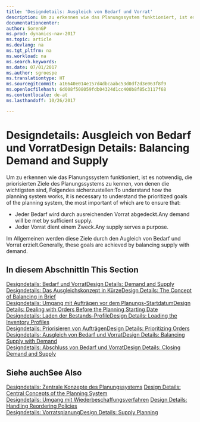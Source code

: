 ```yaml
---
title: 'Designdetails: Ausgleich von Bedarf und Vorrat'
description: Um zu erkennen wie das Planungssystem funktioniert, ist es notwendig, die priorisierten Ziele des Planungssystems zu kennen, von denen die wichtigsten sind, Folgendes sicherzustellen.
documentationcenter: 
author: SorenGP
ms.prod: dynamics-nav-2017
ms.topic: article
ms.devlang: na
ms.tgt_pltfrm: na
ms.workload: na
ms.search.keywords: 
ms.date: 07/01/2017
ms.author: sgroespe
ms.translationtype: HT
ms.sourcegitcommit: a16640e014e157d4dbcaabc53d0df2d3e063f8f9
ms.openlocfilehash: 6d008f508059fdb04324d1cc400b8f85c3117f68
ms.contentlocale: de-at
ms.lasthandoff: 10/26/2017

---
```

# <a name="design-details-balancing-demand-and-supply"></a><span data-ttu-id="09e00-103">Designdetails: Ausgleich von Bedarf und Vorrat</span><span class="sxs-lookup"><span data-stu-id="09e00-103">Design Details: Balancing Demand and Supply</span></span>
<span data-ttu-id="09e00-104">Um zu erkennen wie das Planungssystem funktioniert, ist es notwendig, die priorisierten Ziele des Planungssystems zu kennen, von denen die wichtigsten sind, Folgendes sicherzustellen:</span><span class="sxs-lookup"><span data-stu-id="09e00-104">To understand how the planning system works, it is necessary to understand the prioritized goals of the planning system, the most important of which are to ensure that:</span></span>  

- <span data-ttu-id="09e00-105">Jeder Bedarf wird durch ausreichenden Vorrat abgedeckt.</span><span class="sxs-lookup"><span data-stu-id="09e00-105">Any demand will be met by sufficient supply.</span></span>  
- <span data-ttu-id="09e00-106">Jeder Vorrat dient einem Zweck.</span><span class="sxs-lookup"><span data-stu-id="09e00-106">Any supply serves a purpose.</span></span>  

<span data-ttu-id="09e00-107">Im Allgemeinen werden diese Ziele durch den Augleich von Bedarf und Vorrat erzielt.</span><span class="sxs-lookup"><span data-stu-id="09e00-107">Generally, these goals are achieved by balancing supply with demand.</span></span>  

## <a name="in-this-section"></a><span data-ttu-id="09e00-108">In diesem Abschnitt</span><span class="sxs-lookup"><span data-stu-id="09e00-108">In This Section</span></span>  
[<span data-ttu-id="09e00-109">Designdetails: Bedarf und Vorrat</span><span class="sxs-lookup"><span data-stu-id="09e00-109">Design Details: Demand and Supply</span></span>](design-details-demand-and-supply.md)  
[<span data-ttu-id="09e00-110">Designdetails: Das Ausgleichskonzept in Kürze</span><span class="sxs-lookup"><span data-stu-id="09e00-110">Design Details: The Concept of Balancing in Brief</span></span>](design-details-the-concept-of-balancing-in-brief.md)  
[<span data-ttu-id="09e00-111">Designdetails: Umgang mit Aufträgen vor dem Planungs-Startdatum</span><span class="sxs-lookup"><span data-stu-id="09e00-111">Design Details: Dealing with Orders Before the Planning Starting Date</span></span>](design-details-dealing-with-orders-before-the-planning-starting-date.md)  
[<span data-ttu-id="09e00-112">Designdetails: Laden der Bestands-Profile</span><span class="sxs-lookup"><span data-stu-id="09e00-112">Design Details: Loading the Inventory Profiles</span></span>](design-details-loading-the-inventory-profiles.md)  
[<span data-ttu-id="09e00-113">Designdetails: Priorisieren von Aufträgen</span><span class="sxs-lookup"><span data-stu-id="09e00-113">Design Details: Prioritizing Orders</span></span>](design-details-prioritizing-orders.md)  
[<span data-ttu-id="09e00-114">Designdetails: Ausgleich von Bedarf und Vorrat</span><span class="sxs-lookup"><span data-stu-id="09e00-114">Design Details: Balancing Supply with Demand</span></span>](design-details-balancing-supply-with-demand.md)  
[<span data-ttu-id="09e00-115">Designdetails: Abschluss von Bedarf und Vorrat</span><span class="sxs-lookup"><span data-stu-id="09e00-115">Design Details: Closing Demand and Supply</span></span>](design-details-closing-demand-and-supply.md)  

## <a name="see-also"></a><span data-ttu-id="09e00-116">Siehe auch</span><span class="sxs-lookup"><span data-stu-id="09e00-116">See Also</span></span>  
<span data-ttu-id="09e00-117">[Designdetails: Zentrale Konzepte des Planungssystems](design-details-central-concepts-of-the-planning-system.md) </span><span class="sxs-lookup"><span data-stu-id="09e00-117">[Design Details: Central Concepts of the Planning System](design-details-central-concepts-of-the-planning-system.md) </span></span>  
<span data-ttu-id="09e00-118">[Designdetails: Umgang mit Wiederbeschaffungsverfahren](design-details-handling-reordering-policies.md) </span><span class="sxs-lookup"><span data-stu-id="09e00-118">[Design Details: Handling Reordering Policies](design-details-handling-reordering-policies.md) </span></span>  
[<span data-ttu-id="09e00-119">Designdetails: Vorratsplanung</span><span class="sxs-lookup"><span data-stu-id="09e00-119">Design Details: Supply Planning</span></span>](design-details-supply-planning.md)

